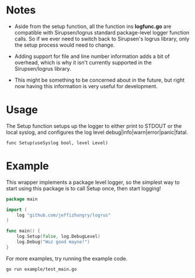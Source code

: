 # Notes
- Aside from the setup function, all the function ins **logfunc.go** are 
compatible with Sirupsen/logrus standard package-level logger function calls. 
So if we ever need to switch back to Sirupsen's logrus library, only the setup 
process would need to change.

- Adding support for file and line number information adds a bit of overhead,
which is why it isn't currently supported in the Sirupsen/logrus library.

- This might be something to be concerned about in the future, but right now
having this information is very useful for development.

# Usage

The Setup function setups up the logger to either print to STDOUT or the
local syslog, and configures the log level debug|info|warn|error|panic|fatal.

`func Setup(useSyslog bool, level Level)`

# Example

This wrapper implements a package level logger, so the simplest way to start
using this package is to call Setup once, then start logging!

```go
package main

import (
	log "github.com/jeffizhungry/logrus"
)

func main() {
	log.Setup(false, log.DebugLevel)
	log.Debug("Wuz good mayne!")
}
```

For more examples, try running the example code.

`go run example/test_main.go`
